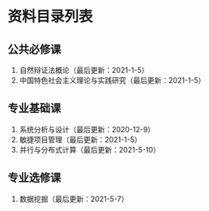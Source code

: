 # 资料目录列表

## 公共必修课
1. 自然辩证法概论（最后更新：2021-1-5）
2. 中国特色社会主义理论与实践研究（最后更新：2021-1-5）

## 专业基础课
1. 系统分析与设计（最后更新：2020-12-9）
2. 敏捷项目管理（最后更新：2021-1-5）
3. 并行与分布式计算（最后更新：2021-5-10）

## 专业选修课
1. 数据挖掘（最后更新：2021-5-7）
